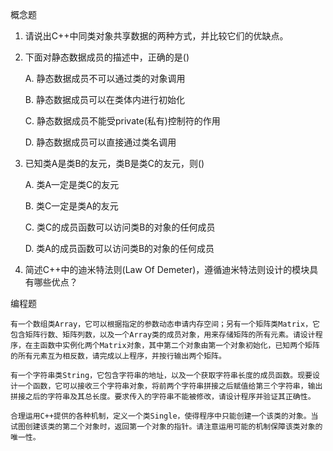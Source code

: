 概念题

1. 请说出C++中同类对象共享数据的两种方式，并比较它们的优缺点。

2. 下面对静态数据成员的描述中，正确的是()

    A. 静态数据成员不可以通过类的对象调用

    B. 静态数据成员可以在类体内进行初始化

    C. 静态数据成员不能受private(私有)控制符的作用

    D. 静态数据成员可以直接通过类名调用

3. 已知类A是类B的友元，类B是类C的友元，则()

    A. 类A一定是类C的友元

    B. 类C一定是类A的友元

    C. 类C的成员函数可以访问类B的对象的任何成员

    D. 类A的成员函数可以访问类B的对象的任何成员

4. 简述C++中的迪米特法则(Law Of Demeter)，遵循迪米特法则设计的模块具有哪些优点？


编程题

    有一个数组类Array，它可以根据指定的参数动态申请内存空间；另有一个矩阵类Matrix，它包含矩阵行数、矩阵列数，以及一个Array类的成员对象，用来存储矩阵的所有元素。请设计程序，在主函数中实例化两个Matrix对象，其中第二个对象由第一个对象初始化，已知两个矩阵的所有元素互为相反数，请完成以上程序，并按行输出两个矩阵。

    有一个字符串类String，它包含字符串的地址，以及一个获取字符串长度的成员函数。现要设计一个函数，它可以接收三个字符串对象，将前两个字符串拼接之后赋值给第三个字符串，输出拼接之后的字符串及其总长度。要求传入的字符串不能被修改，请设计程序并验证其正确性。

    合理运用C++提供的各种机制，定义一个类Single，使得程序中只能创建一个该类的对象。当试图创建该类的第二个对象时，返回第一个对象的指针。请注意运用可能的机制保障该类对象的唯一性。


